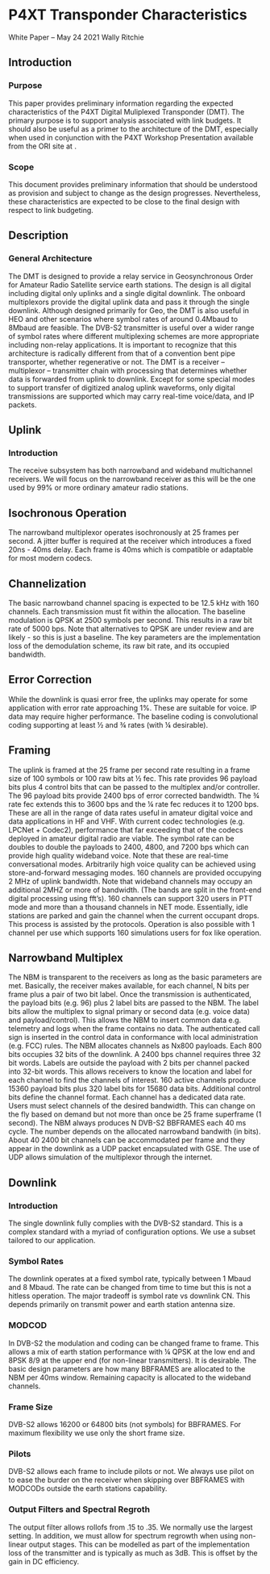 # P4XT Transponder Characteristics
White Paper – May 24 2021
Wally Ritchie

## Introduction

### Purpose
This paper provides preliminary information regarding the expected characteristics of the P4XT Digital Muliplexed Transponder (DMT). The primary purpose is to support analysis associated with link budgets. It should also be useful as a primer to the architecture of the DMT, especially when used in conjunction with the P4XT Workshop Presentation available from the ORI site at .

### Scope
This document provides preliminary information that should be understood as provision and subject to change as the design progresses. Nevertheless, these characteristics are expected to be close to the final design with respect to link budgeting.

## Description

### General Architecture

The DMT is designed to provide a relay service in Geosynchronous Order for Amateur Radio Satellite service earth stations. The design is all digital including digital only uplinks and a single digital downlink. The onboard multiplexors provide the digital uplink data and pass it through the single downlink.
Although designed primarily for Geo, the DMT is also useful in HEO and other scenarios where symbol rates of around 0.4Mbaud to 8Mbaud are feasible. The DVB-S2 transmitter is useful over a wider range of symbol rates where different multiplexing schemes are more appropriate including non-relay applications.
It is important to recognize that this architecture is radically different from that of a convention bent pipe transporter, whether regenerative or not. The DMT is a receiver – multiplexor – transmitter chain with processing that determines whether data is forwarded from uplink to downlink. Except for some special modes to support transfer of digitized analog uplink waveforms, only digital transmissions are supported which may carry real-time voice/data, and IP packets.

## Uplink

### Introduction

The receive subsystem has both narrowband and wideband multichannel receivers. We will focus on the narrowband receiver as this will be the one used by 99% or more ordinary amateur radio stations.

## Isochronous Operation

The narrowband multiplexor operates isochronously at 25 frames per second. A jitter buffer is required at the receiver which introduces a fixed 20ns - 40ms delay. Each frame is 40ms which is compatible or adaptable for most modern codecs.

## Channelization

The basic narrowband channel spacing is expected to be 12.5 kHz with 160 channels. Each transmission must fit within the allocation. The baseline modulation is QPSK at 2500 symbols per second. This results in a raw bit rate of 5000 bps. Note that alternatives to QPSK are under review and are likely - so this is just a baseline. The key parameters are the implementation loss of the demodulation scheme, its raw bit rate, and its occupied bandwidth. 

## Error Correction

While the downlink is quasi error free, the uplinks may operate for some application with error rate approaching 1%. These are suitable for voice. IP data may require higher performance. 
The baseline coding is convolutional coding supporting at least ½ and ¾ rates (with ¼ desirable).

## Framing

The uplink is framed at the 25 frame per second rate resulting in a frame size of 100 symbols or 100 raw bits at ½ fec. This rate provides 96 payload bits plus 4 control bits that can be passed to the multiplex and/or controller. The 96 payload bits provide 2400 bps of error corrected bandwidth. The ¾ rate fec extends this to 3600 bps and the ¼ rate fec reduces it to 1200 bps.  These are all in the range of data rates useful in amateur digital voice and data applications in HF and VHF. With current codec technologies (e.g. LPCNet + Codec2), performance that far exceeding that of the codecs deployed in amateur digital radio are viable. The symbol rate can be doubles to double the payloads to 2400, 4800, and 7200 bps which can provide high quality wideband voice. Note that these are real-time conversational modes. Arbitrarily high voice quality can be achieved using store-and-forward messaging modes. 
160 channels are provided occupying 2 MHz of uplink bandwidth. Note that wideband channels may occupy an additional 2MHZ or more of bandwidth. (The bands are split in the front-end digital processing using fft’s). 160 channels can support 320 users in PTT mode and more than a thousand channels in NET mode. Essentially, idle stations are parked and gain the channel when the current occupant drops. This process is assisted by the protocols. Operation is also possible with 1 channel per use which supports 160 simulations users for fox like operation.

## Narrowband Multiplex

The NBM is transparent to the receivers as long as the basic parameters are met. Basically, the receiver makes available, for each channel, N bits per frame plus a pair of two bit label. Once the transmission is authenticated, the payload bits (e.g. 96) plus 2 label bits are passed to the NBM. The label bits allow the multiplex to signal primary or second data (e.g. voice data) and payload/control). This allows the NBM to insert common data e.g. telemetry and logs when the frame contains no data. The authenticated call sign is inserted in the control data in conformance with local administration (e.g. FCC) rules.
The NBM allocates channels as Nx800 payloads. Each 800 bits occupies 32 bits of the downlink. A 2400 bps channel requires three 32 bit words. Labels are outside the payload with 2 bits per channel packed into 32-bit words. This allows receivers to know the location and label for each channel to find the channels of interest. 160 active channels produce 15360 payload bits plus 320 label bits for 15680 data bits. Additional control bits define the channel format. 
Each channel has a dedicated data rate. Users must select channels of the desired bandwidth. This can change on the fly based on demand but not more than once be 25 frame superframe (1 second).
The NBM always produces N DVB-S2 BBFRAMES each 40 ms cycle. The number depends on the allocated narrowband bandwith (in bits). About 40 2400 bit channels can be accommodated per frame and they appear in the downlink as a UDP packet encapsulated with GSE. The use of UDP allows simulation of the multiplexor through the internet. 

## Downlink

### Introduction

The single downlink fully complies with the DVB-S2 standard. This is a complex standard with a myriad of configuration options. We use a subset tailored to our application. 

### Symbol Rates

The downlink operates at a fixed symbol rate, typically between 1 Mbaud and 8 Mbaud. The rate can be changed from time to time but this is not a hitless operation. The major tradeoff is symbol rate vs downlink CN. This depends primarily on transmit power and earth station antenna size.

### MODCOD

In DVB-S2 the modulation and coding can be changed frame to frame. This allows a mix of earth station performance with ¼ QPSK at the low end and 8PSK 8/9 at the upper end (for non-linear transmitters). It is desirable. The basic design parameters are how many BBFRAMES are allocated to the NBM per 40ms window. Remaining capacity is allocated to the wideband channels. 

### Frame Size

DVB-S2 allows 16200 or 64800 bits (not symbols) for BBFRAMES. For maximum flexibility we use only the short frame size. 

### Pilots

DVB-S2 allows each frame to include pilots or not. We always use pilot on to ease the burder on the receiver when skipping over BBFRAMES with MODCODs outside the earth stations capability. 

### Output Filters and Spectral Regroth
The output filter allows rollofs from .15 to .35. We normally use the largest setting. In addition, we must allow for spectrum regrowth when using non-linear output stages. This can be modelled as part of the implementation loss of the transmitter and is typically as much as 3dB. This is offset by the gain in DC efficiency.


